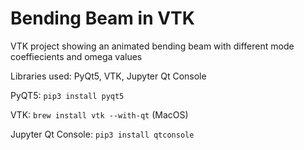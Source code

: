 # Bending Beam in VTK
VTK project showing an animated bending beam with different mode coeffiecients and omega values

Libraries used: PyQt5, VTK, Jupyter Qt Console

PyQT5: ```pip3 install pyqt5```

VTK: ```brew install vtk --with-qt``` (MacOS)

Jupyter Qt Console: ```pip3 install qtconsole```
